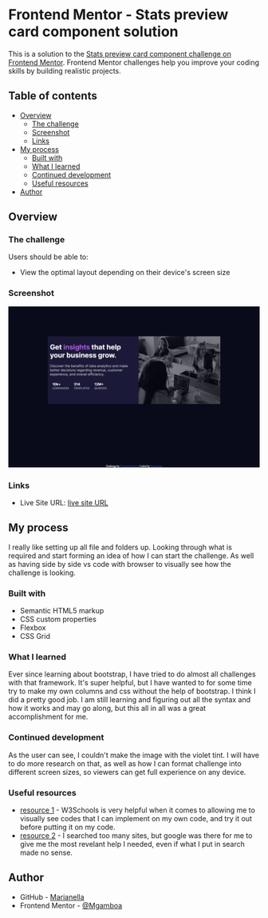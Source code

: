 # Frontend Mentor - Stats preview card component solution

This is a solution to the [Stats preview card component challenge on Frontend Mentor](https://www.frontendmentor.io/challenges/stats-preview-card-component-8JqbgoU62). Frontend Mentor challenges help you improve your coding skills by building realistic projects. 

## Table of contents

- [Overview](#overview)
  - [The challenge](#the-challenge)
  - [Screenshot](#screenshot)
  - [Links](#links)
- [My process](#my-process)
  - [Built with](#built-with)
  - [What I learned](#what-i-learned)
  - [Continued development](#continued-development)
  - [Useful resources](#useful-resources)
- [Author](#author)



## Overview

### The challenge

Users should be able to:

- View the optimal layout depending on their device's screen size

### Screenshot


![screenshot](./Assets/images/rename.png)

### Links

- Live Site URL: [live site URL](https://marianellag1.github.io/Stats-Card/)

## My process
I really like setting up all file and folders up. Looking through what is required and start forming an idea of how I can start the challenge. As well as having side by side vs code with browser to visually see how the challenge is looking.

### Built with

- Semantic HTML5 markup
- CSS custom properties
- Flexbox
- CSS Grid


### What I learned

Ever since learning about bootstrap, I have tried to do almost all challenges with that framework. It's super helpful, but I have wanted 
to for some time try to make my own columns and css without the help of bootstrap. I think I did a pretty good job. I am still learning and
figuring out all the syntax and how it works and may go along, but this all in all was a great accomplishment for me.

### Continued development

As the user can see, I couldn't make the image with the violet tint. I will have to do more research on that, as well as how I can format challenge into different screen sizes, so viewers can get full experience on any device.

### Useful resources

- [resource 1](https://www.w3schools.com/) - W3Schools is very helpful when it comes to allowing me to visually see codes that I can implement on my own code, and try it out before putting it on my code.
- [resource 2](https://www.google.com) - I searched too many sites, but google was there for me to give me the most revelant help I needed, even if what I put in search made no sense.


## Author

- GitHub - [Marianella](https://github.com/Marianellag1)
- Frontend Mentor - [@Mgamboa](https://www.frontendmentor.io/profile/Marianellag1)

